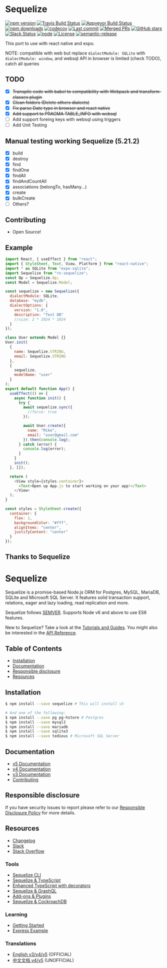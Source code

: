 # Sequelize

[![npm version](https://badgen.net/npm/v/sequelize)](https://www.npmjs.com/package/sequelize)
[![Travis Build Status](https://badgen.net/travis/sequelize/sequelize?icon=travis)](https://travis-ci.org/sequelize/sequelize)
[![Appveyor Build Status](https://ci.appveyor.com/api/projects/status/9l1ypgwsp5ij46m3/branch/master?svg=true)](https://ci.appveyor.com/project/sushantdhiman/sequelize/branch/master)
[![npm downloads](https://badgen.net/npm/dm/sequelize)](https://www.npmjs.com/package/sequelize)
[![codecov](https://badgen.net/codecov/c/github/sequelize/sequelize?icon=codecov)](https://codecov.io/gh/sequelize/sequelize)
[![Last commit](https://badgen.net/github/last-commit/sequelize/sequelize)](https://github.com/sequelize/sequelize)
[![Merged PRs](https://badgen.net/github/merged-prs/sequelize/sequelize)](https://github.com/sequelize/sequelize)
[![GitHub stars](https://badgen.net/github/stars/sequelize/sequelize)](https://github.com/sequelize/sequelize)
[![Slack Status](https://sequelize-slack.herokuapp.com/badge.svg)](http://sequelize-slack.herokuapp.com/)
[![node](https://badgen.net/npm/node/sequelize)](https://www.npmjs.com/package/sequelize)
[![License](https://badgen.net/github/license/sequelize/sequelize)](https://github.com/sequelize/sequelize/blob/master/LICENSE)
[![semantic-release](https://img.shields.io/badge/%20%20%F0%9F%93%A6%F0%9F%9A%80-semantic--release-e10079.svg)](https://github.com/semantic-release/semantic-release)

This port to use with react native and expo.

NOTE: compatible with web but replace `dialectModule: SQLite` with `dialectModule: window`, and websql API in browser is limited (check TODO), catch all queries


## TODO

- [x] ~~Transpile code with babel to compatibility with Webpack and transform-classes plugin~~
- [x] ~~Clean folders (Delete others dialects)~~
- [x] ~~Fix parse Date type in browser and react native~~
- [x] ~~Add support to PRAGMA TABLE_INFO with websql~~
- [ ] Add support foreing keys with websql using triggers
- [ ] Add Unit Testing

## Manual testing working Sequelize (5.21.2)

- [x] build
- [x] destroy
- [x] find
- [x] findOne
- [x] findAll
- [x] findAndCountAll
- [x] associations (belongTo, hasMany...)
- [x] create
- [x] bulkCreate
- [ ] Others?

## Contributing

- Open Source!

## Example

```js
import React, { useEffect } from "react";
import { StyleSheet, Text, View, Platform } from "react-native";
import * as SQLite from "expo-sqlite";
import Sequelize from "rn-sequelize";
const Op = Sequelize.Op;
const Model = Sequelize.Model;

const sequelize = new Sequelize({
  dialectModule: SQLite,
  database: "mydb",
  dialectOptions: {
    version: "1.0",
    description: "Test DB"
    //size: 2 * 1024 * 1024
  }
});

class User extends Model {}
User.init(
  {
    name: Sequelize.STRING,
    email: Sequelize.STRING
  },
  {
    sequelize,
    modelName: "user"
  }
);
export default function App() {
  useEffect(() => {
    async function init() {
      try {
        await sequelize.sync({
          //force: true
        });

        await User.create({
          name: "Mike",
          email: "user@gmail.com"
        }).then(console.log);
      } catch (error) {
        console.log(error);
      }
    }
    init();
  }, []);

  return (
    <View style={styles.container}>
      <Text>Open up App.js to start working on your app!</Text>
    </View>
  );
}

const styles = StyleSheet.create({
  container: {
    flex: 1,
    backgroundColor: "#fff",
    alignItems: "center",
    justifyContent: "center"
  }
});
```

## Thanks to Sequelize

# Sequelize

Sequelize is a promise-based Node.js ORM for Postgres, MySQL, MariaDB, SQLite and Microsoft SQL Server. It features solid transaction support, relations, eager and lazy loading, read replication and more.

Sequelize follows [SEMVER](http://semver.org). Supports Node v6 and above to use ES6 features.

New to Sequelize? Take a look at the [Tutorials and Guides](https://sequelize.org/master). You might also be interested in the [API Reference](https://sequelize.org/master/identifiers).

## Table of Contents

- [Installation](#installation)
- [Documentation](#documentation)
- [Responsible disclosure](#responsible-disclosure)
- [Resources](#resources)

## Installation

```bash
$ npm install --save sequelize # This will install v5

# And one of the following:
$ npm install --save pg pg-hstore # Postgres
$ npm install --save mysql2
$ npm install --save mariadb
$ npm install --save sqlite3
$ npm install --save tedious # Microsoft SQL Server
```

## Documentation

- [v5 Documentation](https://sequelize.org/master)
- [v4 Documentation](https://sequelize.org/v4)
- [v3 Documentation](https://sequelize.org/v3)
- [Contributing](https://github.com/sequelize/sequelize/blob/master/CONTRIBUTING.md)

## Responsible disclosure

If you have security issues to report please refer to our [Responsible Disclosure Policy](./SECURITY.md) for more details.

## Resources

- [Changelog](https://github.com/sequelize/sequelize/releases)
- [Slack](http://sequelize-slack.herokuapp.com/)
- [Stack Overflow](https://stackoverflow.com/questions/tagged/sequelize.js)

### Tools

- [Sequelize CLI](https://github.com/sequelize/cli)
- [Sequelize & TypeScript](https://sequelize.org/master/manual/typescript.html)
- [Enhanced TypeScript with decorators](https://github.com/RobinBuschmann/sequelize-typescript)
- [Sequelize & GraphQL](https://github.com/mickhansen/graphql-sequelize)
- [Add-ons & Plugins](https://sequelize.org/master/manual/resources.html)
- [Sequelize & CockroachDB](https://github.com/cockroachdb/sequelize-cockroachdb)

### Learning

- [Getting Started](https://sequelize.org/master/manual/getting-started)
- [Express Example](https://github.com/sequelize/express-example)

### Translations

- [English v3/v4/v5](https://sequelize.org) (OFFICIAL)
- [中文文档 v4/v5](https://github.com/demopark/sequelize-docs-Zh-CN) (UNOFFICIAL)
